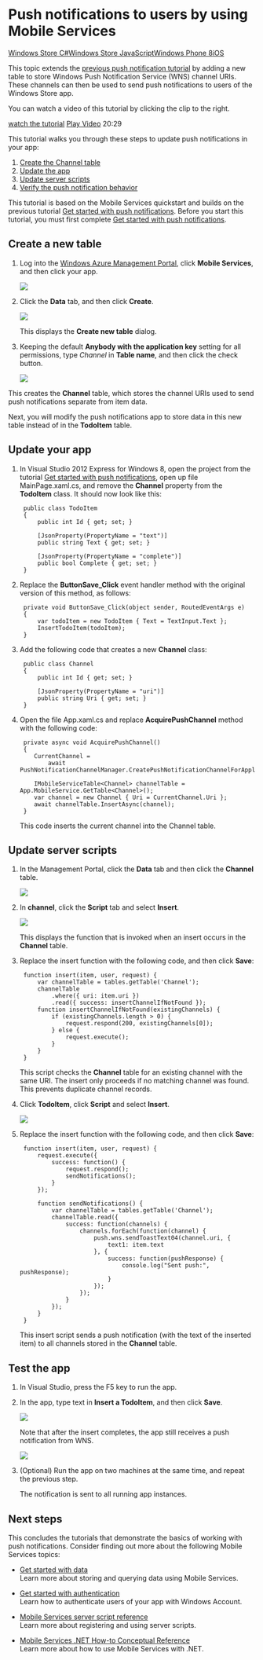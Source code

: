 <properties linkid="develop-mobile-tutorials-push-notifications-to-users-dotnet" writer="glenga" urlDisplayName="Push Notifications to Users" pageTitle="Push Notifications to app users - Windows Azure Mobile Services" metaKeywords="" metaDescription="Learn how to push notifications to app users in Windows Store apps that use Windows Azure Mobile Services." metaCanonical="" disqusComments="1" umbracoNaviHide="1" />

<div chunk="../chunks/article-left-menu-windows-store.md" />

# Push notifications to users by using Mobile Services

<div class="dev-center-tutorial-selector sublanding"><a href="/en-us/develop/mobile/tutorials/push-notifications-to-users-dotnet" title="Windows Store C#" class="current">Windows Store C#</a><a href="/en-us/develop/mobile/tutorials/push-notifications-to-users-js" title="Windows Store JavaScript">Windows Store JavaScript</a><a href="/en-us/develop/mobile/tutorials/push-notifications-to-users-wp8" title="Windows Phone 8">Windows Phone 8</a><a href="/en-us/develop/mobile/tutorials/push-notifications-to-users-ios" title="iOS">iOS</a></div>
<div class="dev-onpage-video-clear clearfix">
<div class="dev-onpage-left-content">
<p>This topic extends the <a href="/en-us/develop/mobile/tutorials/get-started-with-push-dotnet">previous push notification tutorial</a> by adding a new table to store Windows Push Notification Service (WNS) channel URIs. These channels can then be used to send push notifications to users of the Windows Store app.</p>
<p>You can watch a video of this tutorial by clicking the clip to the right.</p>
</div>
<div class="dev-onpage-video-wrapper"><a href="http://channel9.msdn.com/Series/Windows-Azure-Mobile-Services/Windows-Store-app-Add-Push-Notifications-to-your-apps-with-Windows-Azure-Mobile-Services" target="_blank" class="label">watch the tutorial</a> <a style="background-image: url('/media/devcenter/mobile/videos/get-started-with-push-windows-store-180x120.png') !important;" href="http://channel9.msdn.com/Series/Windows-Azure-Mobile-Services/Windows-Store-app-Add-Push-Notifications-to-your-apps-with-Windows-Azure-Mobile-Services" target="_blank" class="dev-onpage-video"><span class="icon">Play Video</span></a> <span class="time">20:29</span></div>
</div>

This tutorial walks you through these steps to update push notifications in your app:

1. [Create the Channel table]
2. [Update the app]
3. [Update server scripts]
4. [Verify the push notification behavior] 

This tutorial is based on the Mobile Services quickstart and builds on the previous tutorial [Get started with push notifications]. Before you start this tutorial, you must first complete [Get started with push notifications].  

## <a name="create-table"></a>Create a new table

1. Log into the [Windows Azure Management Portal], click **Mobile Services**, and then click your app.

   ![][0]

2. Click the **Data** tab, and then click **Create**.

   ![][1]

   This displays the **Create new table** dialog.

3. Keeping the default **Anybody with the application key** setting for all permissions, type _Channel_ in **Table name**, and then click the check button.

   ![][2]

  This creates the **Channel** table, which stores the channel URIs used to send push notifications separate from item data.

Next, you will modify the push notifications app to store data in this new table instead of in the **TodoItem** table.

## <a name="update-app"></a>Update your app

1. In Visual Studio 2012 Express for Windows 8, open the project from the tutorial [Get started with push notifications], open up file MainPage.xaml.cs, and remove the **Channel** property from the **TodoItem** class. It should now look like this:

        public class TodoItem
        {
        	public int Id { get; set; }

	       	[JsonProperty(PropertyName = "text")]
	        public string Text { get; set; }
	
	        [JsonProperty(PropertyName = "complete")]
	        public bool Complete { get; set; }
        }

2. Replace the **ButtonSave_Click** event handler method with the original version of this method, as follows:

        private void ButtonSave_Click(object sender, RoutedEventArgs e)
        {
            var todoItem = new TodoItem { Text = TextInput.Text };
            InsertTodoItem(todoItem);
        }

3. Add the following code that creates a new **Channel** class:

	    public class Channel
	    {
	        public int Id { get; set; }
	
	        [JsonProperty(PropertyName = "uri")]
	        public string Uri { get; set; }
	    }

4. Open the file App.xaml.cs and replace **AcquirePushChannel** method with the following code:

	    private async void AcquirePushChannel()
	    {
	       CurrentChannel = 
               await PushNotificationChannelManager.CreatePushNotificationChannelForApplicationAsync();
	
	       IMobileServiceTable<Channel> channelTable = App.MobileService.GetTable<Channel>();
	       var channel = new Channel { Uri = CurrentChannel.Uri };
	       await channelTable.InsertAsync(channel);
        }

     This code inserts the current channel into the Channel table.

## <a name="update-scripts"></a>Update server scripts

1. In the Management Portal, click the **Data** tab and then click the **Channel** table. 

   ![][3]

2. In **channel**, click the **Script** tab and select **Insert**.
   
   ![][4]

   This displays the function that is invoked when an insert occurs in the **Channel** table.

3. Replace the insert function with the following code, and then click **Save**:

		function insert(item, user, request) {
			var channelTable = tables.getTable('Channel');
			channelTable
				.where({ uri: item.uri })
				.read({ success: insertChannelIfNotFound });
	        function insertChannelIfNotFound(existingChannels) {
        	    if (existingChannels.length > 0) {
            	    request.respond(200, existingChannels[0]);
        	    } else {
            	    request.execute();
        	    }
    	    }
	    }

   This script checks the **Channel** table for an existing channel with the same URI. The insert only proceeds if no matching channel was found. This prevents duplicate channel records.

4. Click **TodoItem**, click **Script** and select **Insert**. 

   ![][5]

5. Replace the insert function with the following code, and then click **Save**:

	    function insert(item, user, request) {
    	    request.execute({
        	    success: function() {
            	    request.respond();
            	    sendNotifications();
        	    }
    	    });

	        function sendNotifications() {
        	    var channelTable = tables.getTable('Channel');
        	    channelTable.read({
            	    success: function(channels) {
                	    channels.forEach(function(channel) {
                    	    push.wns.sendToastText04(channel.uri, {
                        	    text1: item.text
                    	    }, {
                        	    success: function(pushResponse) {
                            	    console.log("Sent push:", pushResponse);
                        	    }
                    	    });
                	    });
            	    }
        	    });
    	    }
	    }

    This insert script sends a push notification (with the text of the inserted item) to all channels stored in the **Channel** table.

## <a name="test-app"></a>Test the app

1. In Visual Studio, press the F5 key to run the app.

2. In the app, type text in **Insert a TodoItem**, and then click **Save**.

   ![][6]

   Note that after the insert completes, the app still receives a push notification from WNS.

   ![][7]

9. (Optional) Run the app on two machines at the same time, and repeat the previous step. 

    The notification is sent to all running app instances.

## Next steps

This concludes the tutorials that demonstrate the basics of working with push notifications. Consider finding out more about the following Mobile Services topics:

* [Get started with data]
  <br/>Learn more about storing and querying data using Mobile Services.

* [Get started with authentication]
  <br/>Learn how to authenticate users of your app with Windows Account.

* [Mobile Services server script reference]
  <br/>Learn more about registering and using server scripts.

* [Mobile Services .NET How-to Conceptual Reference]
  <br/>Learn more about how to use Mobile Services with .NET.
  
<!-- Anchors. -->
[Create the Channel table]: #create-table
[Update the app]: #update-app
[Update server scripts]: #update-scripts
[Verify the push notification behavior]: #test-app
[Next Steps]: #next-steps

<!-- Images. -->
[0]: ../Media/mobile-services-selection.png
[1]: ../Media/mobile-create-table.png
[2]: ../Media/mobile-create-channel-table.png
[3]: ../Media/mobile-portal-data-tables-channel.png
[4]: ../Media/mobile-insert-script-channel.png
[5]: ../Media/mobile-insert-script-push2.png
[6]: ../Media/mobile-quickstart-push1.png
[7]: ../Media/mobile-quickstart-push2.png

<!-- URLs. -->
[Windows Push Notifications & Live Connect]: http://go.microsoft.com/fwlink/?LinkID=257677
[Mobile Services server script reference]: http://go.microsoft.com/fwlink/?LinkId=262293
[My Apps dashboard]: http://go.microsoft.com/fwlink/?LinkId=262039
[Get started with Mobile Services]: ./get-started/#create-new-service
[Get started with data]: ../tutorials/mobile-services-get-started-with-data-dotnet.md
[Get started with authentication]: ../tutorials/mobile-services-get-started-with-users-dotnet.md
[Get started with push notifications]: ../tutorials/mobile-services-get-started-with-push-dotnet.md
[JavaScript and HTML]: mobile-services-win8-javascript/
[WindowsAzure.com]: http://www.windowsazure.com/
[Windows Azure Management Portal]: https://manage.windowsazure.com/
[Mobile Services .NET How-to Conceptual Reference]: ../HowTo/mobile-services-client-dotnet.md